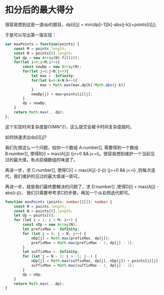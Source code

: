# 扣分后的最大得分

很容易想到这是一道dp的题目，dp[i][j] = min(dp[i-1][k]-abs(j-k))+points[i][j];

于是可以写出第一版实现：

```javascript
var maxPoints = function(points) {
    const M = points.length;
    const N = points[0].length;
    let dp = new Array(N).fill(0);
    for(let i=0;i<M;i++){
        const newDp = new Array(N);
        for(let j=0;j<N;j++){
            let max = -Infinity;
            for(let k=0;k<N;k++){
                max = Math.max(max,dp[k]-Math.abs(j-k))
            }
            newDp[j] = max+points[i][j];
        }
        dp = newDp;
    }
    return Math.max(...dp);
};
```

这个实现时间复杂度是O(MN^2)，这么提交会被卡时间复杂度超时。

如何快速求出dp[i][j]?

我们先想这么一个问题，给你一个数组 A:number[], 需要得到一个数组 B:number[], 使得B[i] = max(A[j]) (j>=0 && j<=i)。很容易想到维护一个当前见过的最大值，有点前缀数组的味道了。

再进一步，求 C:number[], 使得C[i] = max(A[j]-(i-j)) (j>=0 && j<=i) ,则每次迭代，我们维护的见过的最大值减一即可。

再进一步，就是我们最终要解决的问题了，求 D:number[] ,使得D[i] = max(A[j] - abs(i-j))， 我们只需要参考求C的步骤，再加一个从右侧迭代即可。

```typescript
function maxPoints (points: number[][]): number {
    const M = points.length;
    const N = points[0].length;
    let dp = points[0];
    for (let i = 1; i < M; i++) {
        const nDp = new Array(N);
        let prefixMax = -Infinity;
        for (let j = 0; j < N; j++) {
            nDp[j] = Math.max(prefixMax, dp[j]);
            prefixMax = Math.max(prefixMax - 1, dp[j] - 1);
        }
        let suffixMax = -Infinity;
        for (let j = N - 1; j > -1; j--) {
            nDp[j] = Math.max(suffixMax, dp[j], nDp[j]) + points[i][j];
            suffixMax = Math.max(suffixMax - 1, dp[j] - 1);
        }
        dp = nDp;
    }
    return Math.max(...dp);
}

```
